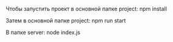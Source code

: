 Чтобы запустить проект в основной папке project:
npm install

Затем в основной папке project:
npm run start

В папке server:
node index.js